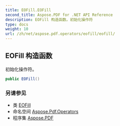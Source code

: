```yaml
---
title: EOFill.EOFill
second_title: Aspose.PDF for .NET API Reference
description: EOFill 构造函数。初始化操作符
type: docs
weight: 10
url: /zh/net/aspose.pdf.operators/eofill/eofill/
---
```

## EOFill 构造函数

初始化操作符。

```csharp
public EOFill()
```

### 另请参见

* 类 [EOFill](../)
* 命名空间 [Aspose.Pdf.Operators](../../../aspose.pdf.operators/)
* 程序集 [Aspose.PDF](../../../)